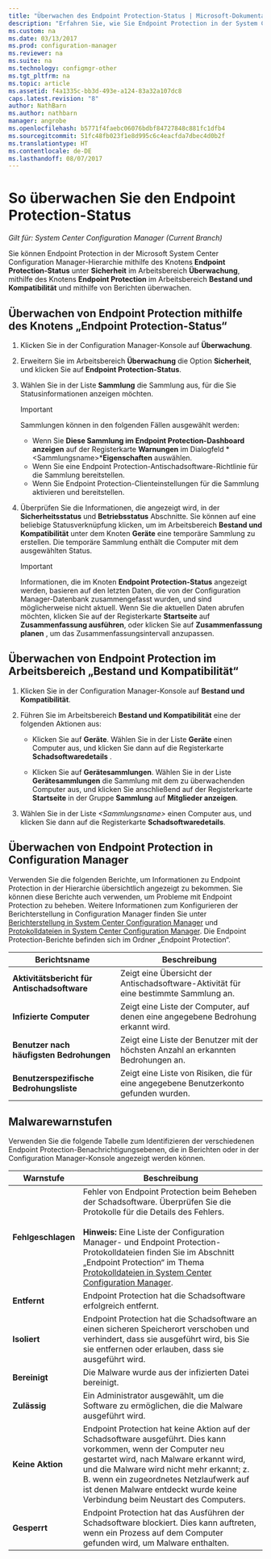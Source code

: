 ```yaml
---
title: "Überwachen des Endpoint Protection-Status | Microsoft-Dokumentation"
description: "Erfahren Sie, wie Sie Endpoint Protection in der System Center Configuration Manager-Hierarchie überwachen."
ms.custom: na
ms.date: 03/13/2017
ms.prod: configuration-manager
ms.reviewer: na
ms.suite: na
ms.technology: configmgr-other
ms.tgt_pltfrm: na
ms.topic: article
ms.assetid: f4a1335c-bb3d-493e-a124-83a32a107dc8
caps.latest.revision: "8"
author: NathBarn
ms.author: nathbarn
manager: angrobe
ms.openlocfilehash: b5771f4faebc06076bdbf84727848c881fc1dfb4
ms.sourcegitcommit: 51fc48fb023f1e8d995c6c4eacfda7dbec4d0b2f
ms.translationtype: HT
ms.contentlocale: de-DE
ms.lasthandoff: 08/07/2017
---
```

# <a name="how-to-monitor-endpoint-protection-status"></a>So überwachen Sie den Endpoint Protection-Status

*Gilt für: System Center Configuration Manager (Current Branch)*

Sie können Endpoint Protection in der Microsoft System Center Configuration Manager-Hierarchie mithilfe des Knotens **Endpoint Protection-Status** unter **Sicherheit** im Arbeitsbereich **Überwachung**, mithilfe des Knotens **Endpoint Protection** im Arbeitsbereich **Bestand und Kompatibilität** und mithilfe von Berichten überwachen.  

##  <a name="BKMK_1"></a> Überwachen von Endpoint Protection mithilfe des Knotens „Endpoint Protection-Status“  

1.  Klicken Sie in der Configuration Manager-Konsole auf **Überwachung**.  

2.  Erweitern Sie im Arbeitsbereich **Überwachung** die Option **Sicherheit**, und klicken Sie auf **Endpoint Protection-Status**.  

3.  Wählen Sie in der Liste **Sammlung** die Sammlung aus, für die Sie Statusinformationen anzeigen möchten.  

    > [!IMPORTANT]  
    >  Sammlungen können in den folgenden Fällen ausgewählt werden:  
    >   
    >  -   Wenn Sie **Diese Sammlung im Endpoint Protection-Dashboard anzeigen** auf der Registerkarte **Warnungen** im Dialogfeld *<Sammlungsname\>***Eigenschaften** auswählen.  
    > -   Wenn Sie eine Endpoint Protection-Antischadsoftware-Richtlinie für die Sammlung bereitstellen.  
    > -   Wenn Sie Endpoint Protection-Clienteinstellungen für die Sammlung aktivieren und bereitstellen.  

4.  Überprüfen Sie die Informationen, die angezeigt wird, in der **Sicherheitsstatus** und **Betriebsstatus** Abschnitte. Sie können auf eine beliebige Statusverknüpfung klicken, um im Arbeitsbereich **Bestand und Kompatibilität** unter dem Knoten **Geräte** eine temporäre Sammlung zu erstellen. Die temporäre Sammlung enthält die Computer mit dem ausgewählten Status.  

    > [!IMPORTANT]  
    >  Informationen, die im Knoten **Endpoint Protection-Status** angezeigt werden, basieren auf den letzten Daten, die von der Configuration Manager-Datenbank zusammengefasst wurden, und sind möglicherweise nicht aktuell. Wenn Sie die aktuellen Daten abrufen möchten, klicken Sie auf der Registerkarte **Startseite** auf **Zusammenfassung ausführen**, oder klicken Sie auf **Zusammenfassung planen** , um das Zusammenfassungsintervall anzupassen.  

##  <a name="BKMK_2"></a> Überwachen von Endpoint Protection im Arbeitsbereich „Bestand und Kompatibilität“  

1.  Klicken Sie in der Configuration Manager-Konsole auf **Bestand und Kompatibilität**.  

2.  Führen Sie im Arbeitsbereich **Bestand und Kompatibilität** eine der folgenden Aktionen aus:  

    -   Klicken Sie auf **Geräte**. Wählen Sie in der Liste **Geräte** einen Computer aus, und klicken Sie dann auf die Registerkarte **Schadsoftwaredetails** .  

    -   Klicken Sie auf **Gerätesammlungen**. Wählen Sie in der Liste **Gerätesammlungen** die Sammlung mit dem zu überwachenden Computer aus, und klicken Sie anschließend auf der Registerkarte **Startseite** in der Gruppe **Sammlung** auf **Mitglieder anzeigen**.  

3.  Wählen Sie in der Liste *<Sammlungsname\>* einen Computer aus, und klicken Sie dann auf die Registerkarte **Schadsoftwaredetails**.  

##  <a name="BKMK_3"></a> Überwachen von Endpoint Protection in Configuration Manager  
 Verwenden Sie die folgenden Berichte, um Informationen zu Endpoint Protection in der Hierarchie übersichtlich angezeigt zu bekommen. Sie können diese Berichte auch verwenden, um Probleme mit Endpoint Protection zu beheben. Weitere Informationen zum Konfigurieren der Berichterstellung in Configuration Manager finden Sie unter [Berichterstellung in System Center Configuration Manager](../../core/servers/manage/reporting.md) und [Protokolldateien in System Center Configuration Manager](../../core/plan-design/hierarchy/log-files.md). Die Endpoint Protection-Berichte befinden sich im Ordner „Endpoint Protection“.  

|Berichtsname|Beschreibung|  
|-----------------|-----------------|  
|**Aktivitätsbericht für Antischadsoftware**|Zeigt eine Übersicht der Antischadsoftware-Aktivität für eine bestimmte Sammlung an.|  
|**Infizierte Computer**|Zeigt eine Liste der Computer, auf denen eine angegebene Bedrohung erkannt wird.|  
|**Benutzer nach häufigsten Bedrohungen**|Zeigt eine Liste der Benutzer mit der höchsten Anzahl an erkannten Bedrohungen an.|  
|**Benutzerspezifische Bedrohungsliste**|Zeigt eine Liste von Risiken, die für eine angegebene Benutzerkonto gefunden wurden.|  

## <a name="malware-alert-levels"></a>Malwarewarnstufen  
 Verwenden Sie die folgende Tabelle zum Identifizieren der verschiedenen Endpoint Protection-Benachrichtigungsebenen, die in Berichten oder in der Configuration Manager-Konsole angezeigt werden können.  

|Warnstufe|Beschreibung|  
|-----------------|-----------------|  
|**Fehlgeschlagen**|Fehler von Endpoint Protection beim Beheben der Schadsoftware. Überprüfen Sie die Protokolle für die Details des Fehlers.<br /><br /> **Hinweis:** Eine Liste der Configuration Manager- und Endpoint Protection-Protokolldateien finden Sie im Abschnitt „Endpoint Protection“ im Thema [Protokolldateien in System Center Configuration Manager](../../core/plan-design/hierarchy/log-files.md).|  
|**Entfernt**|Endpoint Protection hat die Schadsoftware erfolgreich entfernt.|  
|**Isoliert**|Endpoint Protection hat die Schadsoftware an einen sicheren Speicherort verschoben und verhindert, dass sie ausgeführt wird, bis Sie sie entfernen oder erlauben, dass sie ausgeführt wird.|  
|**Bereinigt**|Die Malware wurde aus der infizierten Datei bereinigt.|  
|**Zulässig**|Ein Administrator ausgewählt, um die Software zu ermöglichen, die die Malware ausgeführt wird.|  
|**Keine Aktion**|Endpoint Protection hat keine Aktion auf der Schadsoftware ausgeführt. Dies kann vorkommen, wenn der Computer neu gestartet wird, nach Malware erkannt wird, und die Malware wird nicht mehr erkannt; z. B. wenn ein zugeordnetes Netzlaufwerk auf ist denen Malware entdeckt wurde keine Verbindung beim Neustart des Computers.|  
|**Gesperrt**|Endpoint Protection hat das Ausführen der Schadsoftware blockiert. Dies kann auftreten, wenn ein Prozess auf dem Computer gefunden wird, um Malware enthalten.|
